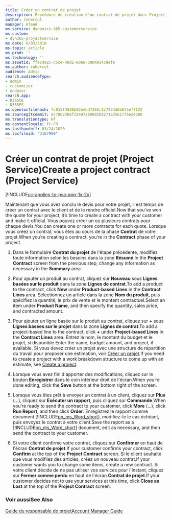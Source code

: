 ```yaml
---
title: Créer un contrat de projet
description: Procédure de création d'un contrat de projet dans Project Service
author: ruhercul
manager: kfend
ms.service: dynamics-365-customerservice
ms.custom:
- dyn365-projectservice
ms.date: 8/03/2018
ms.topic: article
ms.prod: ''
ms.technology: ''
ms.assetid: ffac492c-c5ce-40d2-8068-3904914c9efe
ms.author: ruhercul
audience: Admin
search.audienceType:
- admin
- customizer
- enduser
search.app:
- D365CE
- D365PS
ms.openlocfilehash: 7c915f4830b82edbd7365c1c7434d6b8f5ef7122
ms.sourcegitcommit: 8c786230ef2a497280885b827162561776e2eb00
ms.translationtype: HT
ms.contentlocale: fr-FR
ms.lasthandoff: 03/24/2020
ms.locfileid: "3167999"
---
```

# <a name="create-a-project-contract-project-service"></a><span data-ttu-id="bbbe7-103">Créer un contrat de projet (Project Service)</span><span class="sxs-lookup"><span data-stu-id="bbbe7-103">Create a project contract (Project Service)</span></span>

[!INCLUDE[cc-applies-to-psa-app-1x-2x](../includes/cc-applies-to-psa-app-1x-2x.md)]

<span data-ttu-id="bbbe7-104">Maintenant que vous avez conclu le devis pour votre projet, il est temps de créer un contrat avec le client et de le rendre officiel.</span><span class="sxs-lookup"><span data-stu-id="bbbe7-104">Now that you’ve won the quote for your project, it’s time to create a contract with your customer and make it official.</span></span> <span data-ttu-id="bbbe7-105">Vous pouvez créer un ou plusieurs contrats pour chaque devis.</span><span class="sxs-lookup"><span data-stu-id="bbbe7-105">You can create one or more contracts for each quote.</span></span> <span data-ttu-id="bbbe7-106">Lorsque vous créez un contrat, vous êtes au cours de la phase **Contrat** de votre projet.</span><span class="sxs-lookup"><span data-stu-id="bbbe7-106">When you’re creating a contract, you’re in the **Contract** phase of your project.</span></span>  
  
1. <span data-ttu-id="bbbe7-107">Dans le formulaire **Contrat du projet** de l'étape précédente, modifiez toute information selon les besoins dans la zone **Résumé**.</span><span class="sxs-lookup"><span data-stu-id="bbbe7-107">In the **Project Contract** screen from the previous step, change any information as necessary in the **Summary** area.</span></span>  
  
2. <span data-ttu-id="bbbe7-108">Pour ajouter un produit au contrat, cliquez sur **Nouveau** sous **Lignes basées sur le produit** dans la zone **Lignes de contrat**.</span><span class="sxs-lookup"><span data-stu-id="bbbe7-108">To add a product to the contract, click **New** under **Product-based Lines** in the **Contract Lines** area.</span></span> <span data-ttu-id="bbbe7-109">Sélectionnez un article dans la zone **Nom du produit**, puis spécifiez la quantité, le prix de vente et le montant contractuel.</span><span class="sxs-lookup"><span data-stu-id="bbbe7-109">Select an item under **Product Name**, and then specify the quantity, sales price, and contracted amount.</span></span>  
  
3. <span data-ttu-id="bbbe7-110">Pour ajouter un ligne basée sur le produit au contrat, cliquez sur **+** sous **Lignes basées sur le projet** dans la zone **Lignes de contrat**.</span><span class="sxs-lookup"><span data-stu-id="bbbe7-110">To add a project-based line to the contract, click **+** under **Project-based Lines** in the **Contract Lines** area.</span></span> <span data-ttu-id="bbbe7-111">Entrez le nom, le montant du budget et le projet, si disponible.</span><span class="sxs-lookup"><span data-stu-id="bbbe7-111">Enter the name, budget amount, and project, if available.</span></span> <span data-ttu-id="bbbe7-112">Si vous devez créer un projet avec une structure de répartition du travail pour proposer une estimation, voir [Créer un projet](../project-service/create-project.md).</span><span class="sxs-lookup"><span data-stu-id="bbbe7-112">If you need to create a project with a work breakdown structure to come up with an estimate, see [Create a project](../project-service/create-project.md).</span></span>  
  
4. <span data-ttu-id="bbbe7-113">Lorsque vous avez fini d'apporter des modifications, cliquez sur le bouton **Enregistrer** dans le coin inférieur droit de l'écran.</span><span class="sxs-lookup"><span data-stu-id="bbbe7-113">When you’re done editing, click the **Save** button at the bottom right of the screen.</span></span>  
  
5. <span data-ttu-id="bbbe7-114">Lorsque vous êtes prêt à envoyer un contrat à un client, cliquez sur **Plus** (…), cliquez sur **Exécuter un rapport**, puis cliquez sur **Commande**.</span><span class="sxs-lookup"><span data-stu-id="bbbe7-114">When you’re ready to send the contract to your customer, click **More** (…), click **Run Report**, and then click **Order**.</span></span> <span data-ttu-id="bbbe7-115">Enregistrez le rapport comme document [!INCLUDE[pn_ms_Word_short](../includes/pn-ms-word-short.md)], modifiez-le le cas échéant, puis envoyez le contrat à votre client.</span><span class="sxs-lookup"><span data-stu-id="bbbe7-115">Save the report as a [!INCLUDE[pn_ms_Word_short](../includes/pn-ms-word-short.md)] document, edit as necessary, and then send the contract to your customer.</span></span>  
  
6. <span data-ttu-id="bbbe7-116">Si votre client confirme votre contrat, cliquez sur **Confirmer** en haut de l'écran **Contrat de projet**.</span><span class="sxs-lookup"><span data-stu-id="bbbe7-116">If your customer confirms your contract, click **Confirm** at the top of the **Project Contract** screen.</span></span> <span data-ttu-id="bbbe7-117">Si le client souhaite que vous modifiiez des articles, créez un nouveau contrat.</span><span class="sxs-lookup"><span data-stu-id="bbbe7-117">If your customer wants you to change some items, create a new contract.</span></span> <span data-ttu-id="bbbe7-118">Si votre client décide de ne pas utiliser vos services pour l'instant, cliquez sur **Fermer comme perdu** en haut de l'écran **Contrat de projet**.</span><span class="sxs-lookup"><span data-stu-id="bbbe7-118">If your customer decides not to use your services at this time, click **Close as Lost** at the top of the **Project Contract** screen.</span></span>  
  
### <a name="see-also"></a><span data-ttu-id="bbbe7-119">Voir aussi</span><span class="sxs-lookup"><span data-stu-id="bbbe7-119">See Also</span></span>  
 [<span data-ttu-id="bbbe7-120">Guide du responsable de projet</span><span class="sxs-lookup"><span data-stu-id="bbbe7-120">Account Manager Guide</span></span>](../project-service/account-manager-guide.md)
